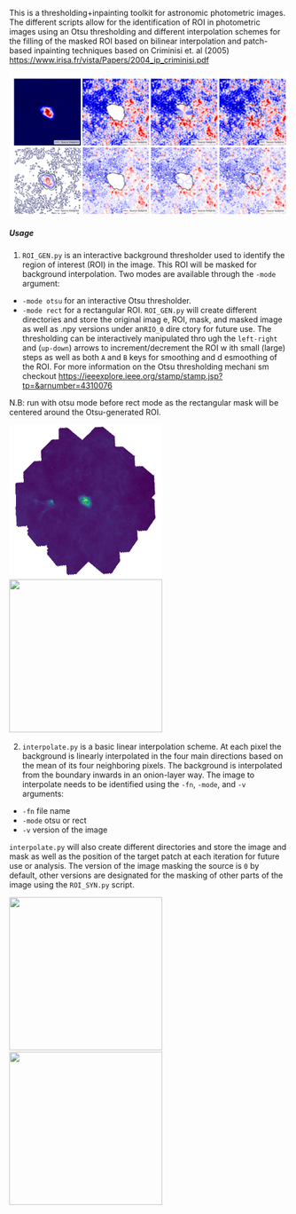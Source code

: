 This is a thresholding+inpainting toolkit for astronomic photometric images. The different scripts allow for the identification of ROI in photometric images using an Otsu thresholding and different interpolation schemes for the filling of the masked ROI based on bilinear interpolation and patch-based inpainting techniques based on Criminisi et. al (2005) https://www.irisa.fr/vista/Papers/2004_ip_criminisi.pdf 

![Comparision](/images/out.jpg)

##### Usage
1. `ROI_GEN.py` is an interactive background thresholder used to identify the region of interest (ROI) in the image. This ROI will be masked for background interpolation. Two modes are available through the `-mode` argument:
  - `-mode otsu` for an interactive Otsu thresholder.
  - `-mode rect` for a rectangular ROI.
  `ROI_GEN.py` will create different directories and store the original imag    e, ROI, mask, and masked image as well as .npy versions under an`RIO_0` dire    ctory for future use. The thresholding can be interactively manipulated thro    ugh the `left-right` and (`up-down`) arrows to increment/decrement the ROI w    ith small (large) steps as well as both `A` and `B` keys for smoothing and d    esmoothing of the ROI. For more information on the Otsu thresholding mechani    sm checkout https://ieeexplore.ieee.org/stamp/stamp.jsp?tp=&arnumber=4310076

N.B: run with otsu mode before rect mode as the rectangular mask will be centered   around the Otsu-generated ROI.

<p float='center'>
  <img src="/images/ROI_GEN.gif" width="276" height="276">
  <img src="/images/ROI_GEN_2.gif" width="276" height="276">
</p>



2. `interpolate.py` is a basic linear interpolation scheme. At each pixel the background is linearly interpolated in the four main directions based on the mean of its four neighboring pixels. The background is interpolated from the boundary inwards in an onion-layer way. The image to interpolate needs to be identified using the `-fn`, `-mode`, and `-v` arguments:
  - `-fn` file name
  - `-mode` otsu or rect
  - `-v` version of the image

`interpolate.py` will also create different directories and store the image and mask as well as the position of the target patch at each iteration for future use or analysis. The version of the image masking the source is `0` by default, other versions are designated for the masking of other parts of the image using the `ROI_SYN.py` script. 

<p float='center'>
  <img src="/images/Crab_int.gif" width="276" height="276">
  <img src="/images/eye_int.gif" width="276" height="276">
</p>
